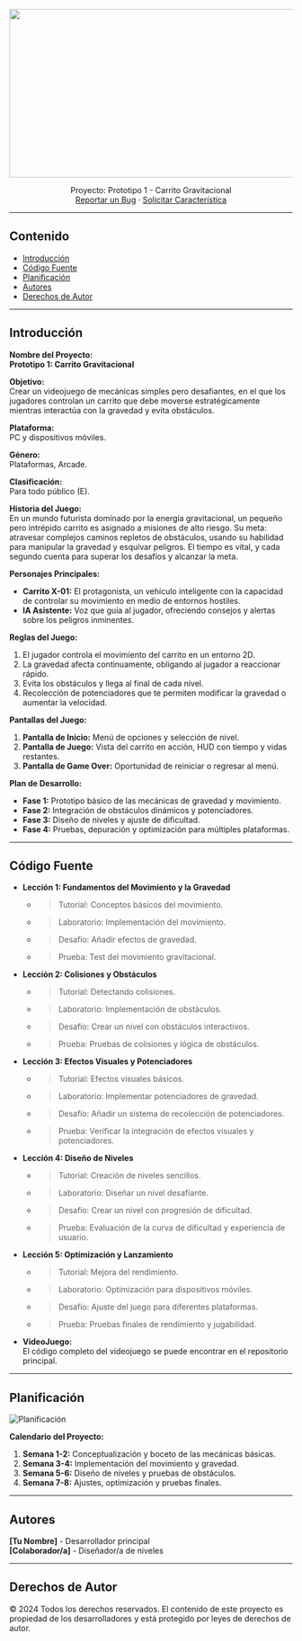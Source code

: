 
<p align="center">
    <img src="https://img.freepik.com/foto-gratis/vista-caja-juego-arcade-3d_23-2151005853.jpg?size=626&ext=jpg&ga=GA1.1.2008272138.1721001600&semt=ais_user" alt="Logo" width=1200 height=300>

  <p align="center">
    Proyecto: Prototipo 1 - Carrito Gravitacional
    <br>
    <a href="https://reponame/issues/new?template=bug.md">Reportar un Bug</a>
    ·
    <a href="https://reponame/issues/new?template=feature.md&labels=feature">Solicitar Característica</a>
  </p>
</p>

---

## Contenido

- [Introducción](#introducción)
- [Código Fuente](#código-fuente)
- [Planificación](#planificación)
- [Autores](#autores)
- [Derechos de Autor](#derechos-de-autor)

---

## Introducción

**Nombre del Proyecto:**  
**Prototipo 1: Carrito Gravitacional**

**Objetivo:**  
Crear un videojuego de mecánicas simples pero desafiantes, en el que los jugadores controlan un carrito que debe moverse estratégicamente mientras interactúa con la gravedad y evita obstáculos.

**Plataforma:**  
PC y dispositivos móviles.

**Género:**  
Plataformas, Arcade.

**Clasificación:**  
Para todo público (E).

**Historia del Juego:**  
En un mundo futurista dominado por la energía gravitacional, un pequeño pero intrépido carrito es asignado a misiones de alto riesgo. Su meta: atravesar complejos caminos repletos de obstáculos, usando su habilidad para manipular la gravedad y esquivar peligros. El tiempo es vital, y cada segundo cuenta para superar los desafíos y alcanzar la meta.

**Personajes Principales:**  
- **Carrito X-01:** El protagonista, un vehículo inteligente con la capacidad de controlar su movimiento en medio de entornos hostiles.
- **IA Asistente:** Voz que guía al jugador, ofreciendo consejos y alertas sobre los peligros inminentes.

**Reglas del Juego:**  
1. El jugador controla el movimiento del carrito en un entorno 2D.
2. La gravedad afecta continuamente, obligando al jugador a reaccionar rápido.
3. Evita los obstáculos y llega al final de cada nivel.
4. Recolección de potenciadores que te permiten modificar la gravedad o aumentar la velocidad.

**Pantallas del Juego:**
1. **Pantalla de Inicio:** Menú de opciones y selección de nivel.
2. **Pantalla de Juego:** Vista del carrito en acción, HUD con tiempo y vidas restantes.
3. **Pantalla de Game Over:** Oportunidad de reiniciar o regresar al menú.

**Plan de Desarrollo:**  
- **Fase 1:** Prototipo básico de las mecánicas de gravedad y movimiento.
- **Fase 2:** Integración de obstáculos dinámicos y potenciadores.
- **Fase 3:** Diseño de niveles y ajuste de dificultad.
- **Fase 4:** Pruebas, depuración y optimización para múltiples plataformas.

---

## Código Fuente

* **Lección 1: Fundamentos del Movimiento y la Gravedad**
  * > Tutorial: Conceptos básicos del movimiento.
  * > Laboratorio: Implementación del movimiento.
  * > Desafío: Añadir efectos de gravedad.
  * > Prueba: Test del movimiento gravitacional.
  
* **Lección 2: Colisiones y Obstáculos**
  * > Tutorial: Detectando colisiones.
  * > Laboratorio: Implementación de obstáculos.
  * > Desafío: Crear un nivel con obstáculos interactivos.
  * > Prueba: Pruebas de colisiones y lógica de obstáculos.
  
* **Lección 3: Efectos Visuales y Potenciadores**
  * > Tutorial: Efectos visuales básicos.
  * > Laboratorio: Implementar potenciadores de gravedad.
  * > Desafío: Añadir un sistema de recolección de potenciadores.
  * > Prueba: Verificar la integración de efectos visuales y potenciadores.
  
* **Lección 4: Diseño de Niveles**
  * > Tutorial: Creación de niveles sencillos.
  * > Laboratorio: Diseñar un nivel desafiante.
  * > Desafío: Crear un nivel con progresión de dificultad.
  * > Prueba: Evaluación de la curva de dificultad y experiencia de usuario.
  
* **Lección 5: Optimización y Lanzamiento**
  * > Tutorial: Mejora del rendimiento.
  * > Laboratorio: Optimización para dispositivos móviles.
  * > Desafío: Ajuste del juego para diferentes plataformas.
  * > Prueba: Pruebas finales de rendimiento y jugabilidad.

* **VideoJuego:**  
  El código completo del videojuego se puede encontrar en el repositorio principal.

---

## Planificación

![Planificación](https://user-images.githubusercontent.com/8560750/195951617-083a7e4d-323d-47b5-8e5e-529ded31bc06.jpg)

**Calendario del Proyecto:**  
1. **Semana 1-2:** Conceptualización y boceto de las mecánicas básicas.
2. **Semana 3-4:** Implementación del movimiento y gravedad.
3. **Semana 5-6:** Diseño de niveles y pruebas de obstáculos.
4. **Semana 7-8:** Ajustes, optimización y pruebas finales.

---

## Autores

**[Tu Nombre]** - Desarrollador principal  
**[Colaborador/a]** - Diseñador/a de niveles

---

## Derechos de Autor

© 2024 Todos los derechos reservados. El contenido de este proyecto es propiedad de los desarrolladores y está protegido por leyes de derechos de autor.
